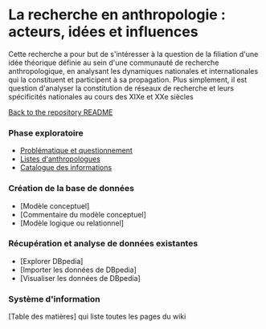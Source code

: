# La recherche en anthropologie : acteurs, idées et influences


Cette recherche a pour but de s'intéresser à la question de la filiation d'une idée théorique définie au sein d'une communauté de recherche anthropologique, en analysant les dynamiques nationales et internationales qui la constituent et participent à sa propagation. Plus simplement, il est question d'analyser la constitution de réseaux de recherche et leurs spécificités nationales au cours des XIXe et XXe siècles

[Back to the repository README](../README.md)
    

###  Phase exploratoire


* [Problématique et questionnement](problematique-questionnement.md)
* [Listes d'anthropologues](liste-d-anthropologues.md)
* [Catalogue des informations](catalogue-des-informations.md)

### Création de la base de données

*  [Modèle conceptuel] 
*  [Commentaire du modèle conceptuel]
*  [Modèle logique ou relationnel]
### Récupération et analyse de données existantes

* [Explorer DBpedia]
* [Importer les données de DBpedia]
* [Visualiser les données de DBpedia]



### Système d'information

[Table des matières] qui liste toutes les pages du wiki